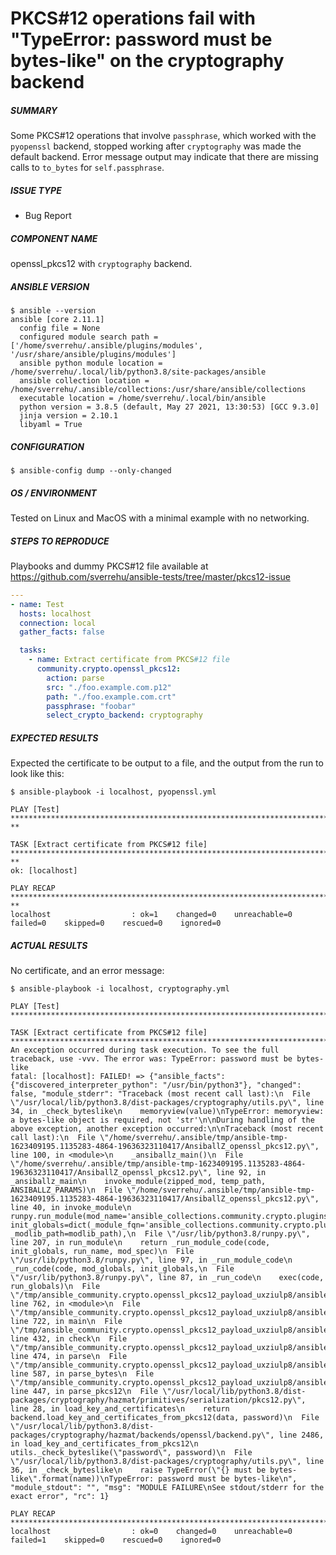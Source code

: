 # PKCS#12 operations fail with "TypeError: password must be bytes-like" on the cryptography backend

<!--- Verify first that your issue is not already reported on GitHub -->
<!--- Also test if the latest release and devel branch are affected too -->
<!--- Complete *all* sections as described, this form is processed automatically -->

##### SUMMARY
<!--- Explain the problem briefly below -->
Some PKCS#12 operations that involve `passphrase`, which worked with
the `pyopenssl` backend, stopped working after `cryptography` was made
the default backend. Error message output may indicate that there are
missing calls to `to_bytes` for `self.passphrase`.

##### ISSUE TYPE
- Bug Report

##### COMPONENT NAME
<!--- Write the short name of the module, plugin, task or feature below, use your best guess if unsure -->
openssl_pkcs12 with `cryptography` backend.

##### ANSIBLE VERSION
<!--- Paste verbatim output from "ansible --version" between quotes -->
```paste below
$ ansible --version
ansible [core 2.11.1] 
  config file = None
  configured module search path = ['/home/sverrehu/.ansible/plugins/modules', '/usr/share/ansible/plugins/modules']
  ansible python module location = /home/sverrehu/.local/lib/python3.8/site-packages/ansible
  ansible collection location = /home/sverrehu/.ansible/collections:/usr/share/ansible/collections
  executable location = /home/sverrehu/.local/bin/ansible
  python version = 3.8.5 (default, May 27 2021, 13:30:53) [GCC 9.3.0]
  jinja version = 2.10.1
  libyaml = True
```

##### CONFIGURATION
<!--- Paste verbatim output from "ansible-config dump --only-changed" between quotes -->
```paste below
$ ansible-config dump --only-changed
```

##### OS / ENVIRONMENT
<!--- Provide all relevant information below, e.g. target OS versions, network device firmware, etc. -->
Tested on Linux and MacOS with a minimal example with no networking.

##### STEPS TO REPRODUCE
<!--- Describe exactly how to reproduce the problem, using a minimal test-case -->

<!--- Paste example playbooks or commands between quotes below -->
Playbooks and dummy PKCS#12 file available at
<https://github.com/sverrehu/ansible-tests/tree/master/pkcs12-issue>

```yaml
---
- name: Test
  hosts: localhost
  connection: local
  gather_facts: false

  tasks:
    - name: Extract certificate from PKCS#12 file
      community.crypto.openssl_pkcs12:
        action: parse
        src: "./foo.example.com.p12"
        path: "./foo.example.com.crt"
        passphrase: "foobar"
        select_crypto_backend: cryptography
```

<!--- HINT: You can paste gist.github.com links for larger files -->

##### EXPECTED RESULTS
<!--- Describe what you expected to happen when running the steps above -->
Expected the certificate to be output to a file, and the output from
the run to look like this:

```text
$ ansible-playbook -i localhost, pyopenssl.yml

PLAY [Test] **********************************************************************************************************
**

TASK [Extract certificate from PKCS#12 file] *************************************************************************
**
ok: [localhost]

PLAY RECAP ***********************************************************************************************************
**
localhost                  : ok=1    changed=0    unreachable=0    failed=0    skipped=0    rescued=0    ignored=0   
```

##### ACTUAL RESULTS
<!--- Describe what actually happened. If possible run with extra verbosity (-vvvv) -->
No certificate, and an error message:

<!--- Paste verbatim command output between quotes -->
```paste below
$ ansible-playbook -i localhost, cryptography.yml

PLAY [Test] ************************************************************************************************************

TASK [Extract certificate from PKCS#12 file] ***************************************************************************
An exception occurred during task execution. To see the full traceback, use -vvv. The error was: TypeError: password must be bytes-like
fatal: [localhost]: FAILED! => {"ansible_facts": {"discovered_interpreter_python": "/usr/bin/python3"}, "changed": false, "module_stderr": "Traceback (most recent call last):\n  File \"/usr/local/lib/python3.8/dist-packages/cryptography/utils.py\", line 34, in _check_byteslike\n    memoryview(value)\nTypeError: memoryview: a bytes-like object is required, not 'str'\n\nDuring handling of the above exception, another exception occurred:\n\nTraceback (most recent call last):\n  File \"/home/sverrehu/.ansible/tmp/ansible-tmp-1623409195.1135283-4864-19636323110417/AnsiballZ_openssl_pkcs12.py\", line 100, in <module>\n    _ansiballz_main()\n  File \"/home/sverrehu/.ansible/tmp/ansible-tmp-1623409195.1135283-4864-19636323110417/AnsiballZ_openssl_pkcs12.py\", line 92, in _ansiballz_main\n    invoke_module(zipped_mod, temp_path, ANSIBALLZ_PARAMS)\n  File \"/home/sverrehu/.ansible/tmp/ansible-tmp-1623409195.1135283-4864-19636323110417/AnsiballZ_openssl_pkcs12.py\", line 40, in invoke_module\n    runpy.run_module(mod_name='ansible_collections.community.crypto.plugins.modules.openssl_pkcs12', init_globals=dict(_module_fqn='ansible_collections.community.crypto.plugins.modules.openssl_pkcs12', _modlib_path=modlib_path),\n  File \"/usr/lib/python3.8/runpy.py\", line 207, in run_module\n    return _run_module_code(code, init_globals, run_name, mod_spec)\n  File \"/usr/lib/python3.8/runpy.py\", line 97, in _run_module_code\n    _run_code(code, mod_globals, init_globals,\n  File \"/usr/lib/python3.8/runpy.py\", line 87, in _run_code\n    exec(code, run_globals)\n  File \"/tmp/ansible_community.crypto.openssl_pkcs12_payload_uxziulp8/ansible_community.crypto.openssl_pkcs12_payload.zip/ansible_collections/community/crypto/plugins/modules/openssl_pkcs12.py\", line 762, in <module>\n  File \"/tmp/ansible_community.crypto.openssl_pkcs12_payload_uxziulp8/ansible_community.crypto.openssl_pkcs12_payload.zip/ansible_collections/community/crypto/plugins/modules/openssl_pkcs12.py\", line 722, in main\n  File \"/tmp/ansible_community.crypto.openssl_pkcs12_payload_uxziulp8/ansible_community.crypto.openssl_pkcs12_payload.zip/ansible_collections/community/crypto/plugins/modules/openssl_pkcs12.py\", line 432, in check\n  File \"/tmp/ansible_community.crypto.openssl_pkcs12_payload_uxziulp8/ansible_community.crypto.openssl_pkcs12_payload.zip/ansible_collections/community/crypto/plugins/modules/openssl_pkcs12.py\", line 474, in parse\n  File \"/tmp/ansible_community.crypto.openssl_pkcs12_payload_uxziulp8/ansible_community.crypto.openssl_pkcs12_payload.zip/ansible_collections/community/crypto/plugins/modules/openssl_pkcs12.py\", line 587, in parse_bytes\n  File \"/tmp/ansible_community.crypto.openssl_pkcs12_payload_uxziulp8/ansible_community.crypto.openssl_pkcs12_payload.zip/ansible_collections/community/crypto/plugins/module_utils/crypto/cryptography_support.py\", line 447, in parse_pkcs12\n  File \"/usr/local/lib/python3.8/dist-packages/cryptography/hazmat/primitives/serialization/pkcs12.py\", line 28, in load_key_and_certificates\n    return backend.load_key_and_certificates_from_pkcs12(data, password)\n  File \"/usr/local/lib/python3.8/dist-packages/cryptography/hazmat/backends/openssl/backend.py\", line 2486, in load_key_and_certificates_from_pkcs12\n    utils._check_byteslike(\"password\", password)\n  File \"/usr/local/lib/python3.8/dist-packages/cryptography/utils.py\", line 36, in _check_byteslike\n    raise TypeError(\"{} must be bytes-like\".format(name))\nTypeError: password must be bytes-like\n", "module_stdout": "", "msg": "MODULE FAILURE\nSee stdout/stderr for the exact error", "rc": 1}

PLAY RECAP *************************************************************************************************************
localhost                  : ok=0    changed=0    unreachable=0    failed=1    skipped=0    rescued=0    ignored=0   
```
